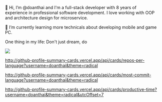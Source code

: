  👋 Hi, I’m @doanthai and I'm a full-stack developer with 8 years of experience in professional software development. I love working with OOP and architecture design for microservice.


🌱 I’m currently learning more technicals about developing mobile and game PC.

One thing in my life: Don't just dream, do

<!---
doanthai/doanthai is a ✨ special ✨ repository because its `README.md` (this file) appears on your GitHub profile.
You can click the Preview link to take a look at your changes.
--->

![]([https://raw.githubusercontent.com/vn7n24fzkq/github-profile-summary-cards-example/master/profile-summary-card-output/vue/0-profile-details.svg](https://github-profile-summary-cards.vercel.app/api/cards/profile-details?username=doanthai&theme=radical))



http://github-profile-summary-cards.vercel.app/api/cards/repos-per-language?username=doanthai&theme=radical

http://github-profile-summary-cards.vercel.app/api/cards/most-commit-language?username=doanthai&theme=radical

http://github-profile-summary-cards.vercel.app/api/cards/productive-time?username=doanthai&theme=radical&utcOffset=7





